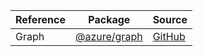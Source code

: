 | Reference | Package | Source |
|---|---|---|
|Graph|[@azure/graph](https://www.npmjs.com/package/@azure/graph)|[GitHub](https://github.com/Azure/azure-sdk-for-js)|
